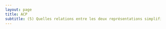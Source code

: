 ```yaml
---
layout: page
title: ACP
subtitle: (5) Quelles relations entre les deux représentations simplifiées ? 
---
```




